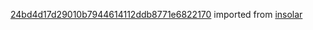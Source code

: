 [24bd4d17d29010b7944614112ddb8771e6822170](https://github.com/insolar/insolar/commit/24bd4d17d29010b7944614112ddb8771e6822170) imported from [insolar](https://github.com/insolar/insolar)
